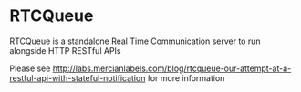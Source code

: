 RTCQueue
========

RTCQueue is a standalone Real Time Communication server to run alongside HTTP RESTful APIs

Please see http://labs.mercianlabels.com/blog/rtcqueue-our-attempt-at-a-restful-api-with-stateful-notification for more information
